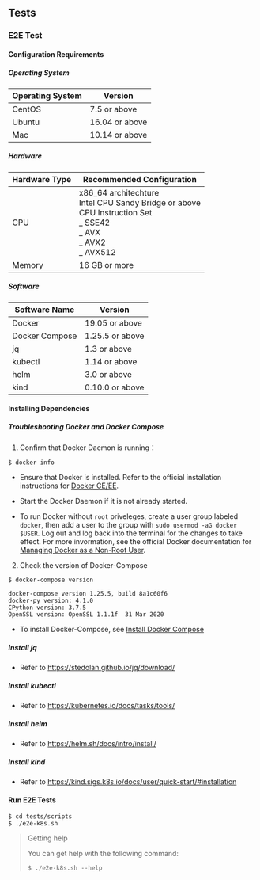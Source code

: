 ## Tests

### E2E Test

#### Configuration Requirements

##### Operating System

| Operating System   | Version        |
| ------ | --------- |
| CentOS | 7.5 or above   |
| Ubuntu | 16.04 or above |
| Mac    | 10.14 or above |

##### Hardware

| Hardware Type | Recommended Configuration                                                                                                |
| ---- | --------------------------------------------------------------------------------------------------- |
| CPU  | x86_64 architechture <br> Intel CPU Sandy Bridge or above<br> CPU Instruction Set<br> _ SSE42<br> _ AVX<br> _ AVX2<br> _ AVX512 |
| Memory   | 16 GB or more                                                                                           |

##### Software

| Software Name           | Version         |
| -------------- | ---------- |
| Docker         | 19.05 or above  |
| Docker Compose | 1.25.5 or above |
| jq             | 1.3 or above    |
| kubectl        | 1.14 or above   |
| helm           | 3.0 or above    |
| kind           | 0.10.0 or above |

#### Installing Dependencies

##### Troubleshooting Docker and Docker Compose

  1. Confirm that Docker Daemon is running：

```shell
$ docker info
```

-   Ensure that Docker is installed. Refer to the official installation instructions for [Docker CE/EE](https://docs.docker.com/get-docker/).

-   Start the Docker Daemon if it is not already started.

-   To run Docker without `root` priveleges, create a user group labeled `docker`, then add a user to the group with `sudo usermod -aG docker $USER`. Log out and log back into the terminal for the changes to take effect. For more invormation, see the official Docker documentation for [Managing Docker as a Non-Root User](https://docs.docker.com/engine/install/linux-postinstall/#manage-docker-as-a-non-root-user).

  2. Check the version of Docker-Compose

```shell
$ docker-compose version

docker-compose version 1.25.5, build 8a1c60f6
docker-py version: 4.1.0
CPython version: 3.7.5
OpenSSL version: OpenSSL 1.1.1f  31 Mar 2020
```

-   To install Docker-Compose, see [Install Docker Compose](https://docs.docker.com/compose/install/)

##### Install jq

-   Refer to <https://stedolan.github.io/jq/download/>

##### Install kubectl

-   Refer to <https://kubernetes.io/docs/tasks/tools/>

##### Install helm

-   Refer to <https://helm.sh/docs/intro/install/>

##### Install kind

-   Refer to <https://kind.sigs.k8s.io/docs/user/quick-start/#installation>

#### Run E2E Tests

```shell
$ cd tests/scripts
$ ./e2e-k8s.sh
```

> Getting help
>
> You can get help with the following command:
>
> ```shell
> $ ./e2e-k8s.sh --help
> ```
